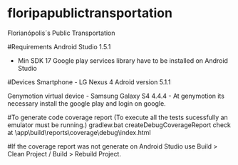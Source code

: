 ﻿# floripapublictransportation

Florianópolis´s Public Transportation



#Requirements
Android Studio 1.5.1
- Min SDK 17
Google play services library have to be installed on Android Studio

#Devices
Smartphone - LG Nexus 4 Adroid version 5.1.1

Genymotion virtual device - Samsung Galaxy S4 4.4.4 - 
At genymotion its necessary install the google play and login on google.

#To generate code coverage report (To execute all the tests sucessfully an emulator must be running.)
gradlew.bat createDebugCoverageReport
check at \app\build\reports\coverage\debug\index.html

#If the coverage report was not generate
on Android Studio use Build > Clean Project / Build > Rebuild Project.
